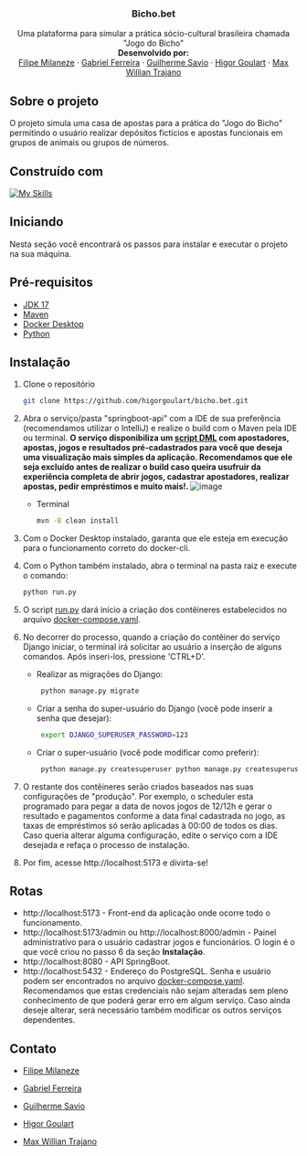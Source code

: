 <div align="center">
  <h3 align="center">Bicho.bet</h3>

  <p align="center">
    Uma plataforma para simular a prática sócio-cultural brasileira chamada "Jogo do Bicho"
    <br />
    <strong>Desenvolvido por: </strong>
    <br />
    <a href="https://github.com/phillCD">Filipe Milaneze</a>
    ·
    <a href="https://github.com/GabrielGuinzani">Gabriel Ferreira</a>
    ·
    <a href="https://github.com/guilherme-savio">Guilherme Savio</a>
    ·
    <a href="https://github.com/higorgoulart">Higor Goulart</a>
    ·
    <a href="https://github.com/MaxWillianm">Max Willian Trajano</a>
  </p>
</div>


## Sobre o projeto

O projeto simula uma casa de apostas para a prática do "Jogo do Bicho" permitindo o usuário realizar depósitos fictícios e apostas funcionais em grupos de animais ou grupos de números. 

## Construído com

[![My Skills](https://skillicons.dev/icons?i=java,spring,maven,python,django,go,react,tailwind,postgres,redis,docker)](https://skillicons.dev)

## Iniciando

Nesta seção você encontrará os passos para instalar e executar o projeto na sua máquina.

## Pré-requisitos

* <a href="https://www.oracle.com/java/technologies/javase/jdk17-readme-downloads.html">JDK 17</a>
* <a href="https://maven.apache.org/download.cgi">Maven</a>
* <a href="https://www.docker.com/products/docker-desktop/">Docker Desktop</a>
* <a href="https://www.python.org/downloads/">Python</a>

## Instalação

1. Clone o repositório
   ```sh
   git clone https://github.com/higorgoulart/bicho.bet.git
   ```
2. Abra o serviço/pasta "springboot-api" com a IDE de sua preferência (recomendamos utilizar o IntelliJ) e realize o build com o Maven pela IDE ou terminal. <strong> O serviço disponibiliza um <a href="https://github.com/higorgoulart/bicho.bet/blob/main/springboot-api/src/main/resources/data.sql">script DML<a/> com apostadores, apostas, jogos e resultados pré-cadastrados para você que deseja uma visualização mais simples da aplicação. Recomendamos que ele seja excluído antes de realizar o build caso queira usufruir da experiência completa de abrir jogos, cadastrar apostadores, realizar apostas, pedir empréstimos e muito mais!. </strong>
    ![image](https://github.com/higorgoulart/bicho.bet/assets/110054084/b18a5c00-94e8-4df7-95ea-d91b9840f35e)
     * Terminal
       ```sh
       mvn -B clean install
       ```

3. Com o Docker Desktop instalado, garanta que ele esteja em execução para o funcionamento correto do docker-cli.

4. Com o Python também instalado, abra o terminal na pasta raiz e execute o comando:
   ```sh
   python run.py
   ```
5. O script <a href="https://github.com/higorgoulart/bicho.bet/blob/main/run.py">run.py</a> dará início a criação dos contêineres estabelecidos no arquivo <a href="https://github.com/higorgoulart/bicho.bet/blob/main/docker-compose.yaml">docker-compose.yaml</a>.

6. No decorrer do processo, quando a criação do contêiner do serviço Django iniciar, o terminal irá solicitar ao usuário a inserção de alguns comandos. Após inseri-los, pressione 'CTRL+D'.
    * Realizar as migrações do Django:
      ```sh
       python manage.py migrate
      ```
   * Criar a senha do super-usuário do Django (você pode inserir a senha que desejar):
      ```sh
       export DJANGO_SUPERUSER_PASSWORD=123
      ```
   * Criar o super-usuário (você pode modificar como preferir):
      ```sh
       python manage.py createsuperuser python manage.py createsuperuser --username bichobet --email bichobet.satc@gmail.com --noinput
      ```

7. O restante dos contêineres serão criados baseados nas suas configurações de "produção". Por exemplo, o scheduler esta programado para pegar a data de novos jogos de 12/12h e gerar o resultado e pagamentos conforme a data final cadastrada no jogo, as taxas de empréstimos só serão aplicadas à 00:00 de todos os dias. Caso queria alterar alguma configuração, edite o serviço com a IDE desejada e refaça o processo de instalação. 
 
8. Por fim, acesse http://localhost:5173 e divirta-se!


## Rotas

* http://localhost:5173 - Front-end da aplicação onde ocorre todo o funcionamento. 
* http://localhost:5173/admin ou http://localhost:8000/admin - Painel administrativo para o usuário cadastrar jogos e funcionários. O login é o que você criou no passo 6 da seção <strong>Instalação</strong>.
* http://localhost:8080 - API SpringBoot.
* http://localhost:5432 - Endereço do PostgreSQL. Senha e usuário podem ser encontrados no arquivo <a href="https://github.com/higorgoulart/bicho.bet/blob/main/docker-compose.yaml">docker-compose.yaml</a>. Recomendamos que estas credenciais não sejam alteradas sem pleno conhecimento de que poderá gerar erro em algum serviço. Caso ainda deseje alterar, será necessário também modificar os outros serviços dependentes.


## Contato

* <a href="https://www.linkedin.com/in/filipe-milaneze-de-aguiar-284876214/">Filipe Milaneze</a>

* <a href="https://www.linkedin.com/in/gabrielferreiraguinzani">Gabriel Ferreira</a>

* <a href="https://www.linkedin.com/in/guilhermesavio27/">Guilherme Savio</a>

* <a href="https://www.linkedin.com/in/higor-goulart-massiroli-a1354719b/">Higor Goulart</a>

* <a href="https://www.linkedin.com/in/max-willian-trajano-martins-689400234/">Max Willian Trajano</a>

